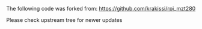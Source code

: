 The following code was forked from: https://github.com/krakissi/rpi_mzt280

Please check upstream tree for newer updates
